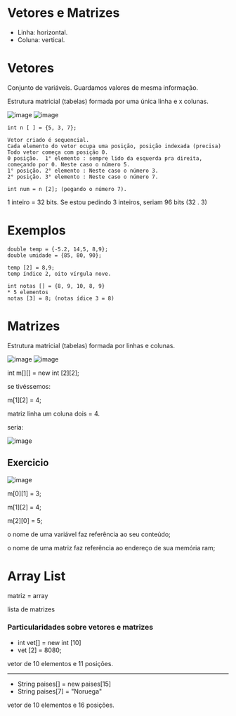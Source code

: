 # Vetores e Matrizes

* Linha: horizontal.
* Coluna: vertical.

# Vetores 

Conjunto de variáveis. Guardamos valores de mesma informação.

Estrutura matricial (tabelas) formada por uma única linha e x colunas.

![image](https://user-images.githubusercontent.com/98404361/166237731-b1a7737a-deb0-4243-80e2-a05f2025b3ab.png)
![image](https://user-images.githubusercontent.com/98404361/166238395-01922f8b-c2c4-4830-a7ca-50d1e8ece638.png)



	int n [ ] = {5, 3, 7}; 
	
	Vetor criado é sequencial.
	Cada elemento do vetor ocupa uma posição, posição indexada (precisa)
	Todo vetor começa com posição 0.
	0 posição.  1° elemento : sempre lido da esquerda pra direita, começando por 0. Neste caso o número 5.
	1° posição. 2° elemento : Neste caso o número 3.
	2° posição. 3° elemento : Neste caso o número 7.
	
	int num = n [2]; (pegando o número 7).
	
1  inteiro = 32 bits.
Se estou pedindo 3 inteiros, seriam 96 bits (32 . 3)

# Exemplos 
	
	double temp = {-5.2, 14,5, 8,9};
	double umidade = {85, 80, 90};
	
	temp [2] = 8,9;
	temp índice 2, oito vírgula nove.

	int notas [] = {8, 9, 10, 8, 9}
	* 5 elementos
	notas [3] = 8; (notas ídice 3 = 8)

# Matrizes

Estrutura matricial (tabelas) formada por linhas e colunas.  

![image](https://user-images.githubusercontent.com/98404361/166237814-3a6c5c6b-a4a8-45a2-bb19-11d6171f68dc.png)
![image](https://user-images.githubusercontent.com/98404361/166239019-79dffa93-1879-4bc6-84b6-6b9121ee863b.png)

int m[][] = new int [2][2];

se tivéssemos:

m[1][2] = 4;

matriz linha um coluna dois = 4.

seria: 

![image](https://user-images.githubusercontent.com/98404361/166239518-d5ff415a-3848-4dbf-a383-241d0d634d6c.png)

## Exercicio

![image](https://user-images.githubusercontent.com/98404361/166240081-b4ef3a59-0353-4f98-9ac9-62ed537fab94.png)

m[0][1] = 3;

m[1][2] = 4;

m[2][0] = 5;

o nome de uma variável faz referência ao seu conteúdo;

o nome de uma matriz faz referência ao endereço de sua memória ram;

# Array List

matriz = array

lista de matrizes

### Particularidades sobre vetores e matrizes

* int vet[] = new int [10]
* vet [2] = 8080;

vetor de 10 elementos e 11 posições.

----------------------------------------------------------
* String paises[] = new paises[15]
* String paises[7] = "Noruega"

vetor de 10 elementos e 16 posições.




